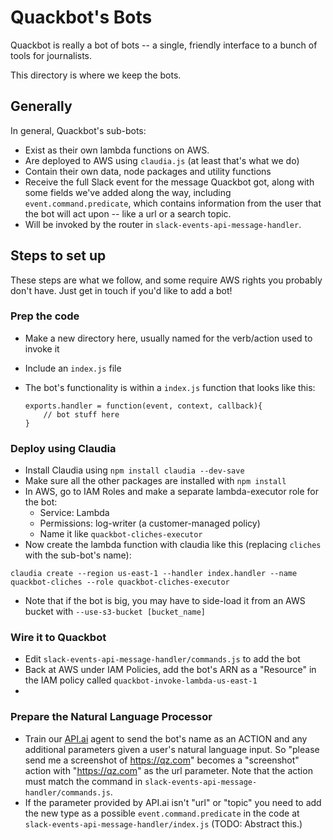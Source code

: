 # Quackbot's Bots

Quackbot is really a bot of bots -- a single, friendly interface to a bunch of tools for journalists.

This directory is where we keep the bots.

## Generally

In general, Quackbot's sub-bots:

- Exist as their own lambda functions on AWS.
- Are deployed to AWS using `claudia.js` (at least that's what we do)
- Contain their own data, node packages and utility functions
- Receive the full Slack event for the message Quackbot got, along with some fields we've added along the way, including `event.command.predicate`, which contains information from the user that the bot will act upon -- like a url or a search topic.
- Will be invoked by the router in `slack-events-api-message-handler`.

## Steps to set up

These steps are what we follow, and some require AWS rights you probably don't have. Just get in touch if you'd like to add a bot!

### Prep the code

- Make a new directory here, usually named for the verb/action used to invoke it
- Include an `index.js` file
- The bot's functionality is within a `index.js` function that looks like this:

    ```
    exports.handler = function(event, context, callback){
        // bot stuff here
    }
    ```

### Deploy using Claudia

- Install Claudia using `npm install claudia --dev-save`
- Make sure all the other packages are installed with `npm install`
- In AWS, go to IAM Roles and make a separate lambda-executor role for the bot:
    - Service: Lambda
    - Permissions: log-writer (a customer-managed policy)
    - Name it like `quackbot-cliches-executor`
- Now create the lambda function with claudia like this (replacing `cliches` with the sub-bot's name):
```
claudia create --region us-east-1 --handler index.handler --name quackbot-cliches --role quackbot-cliches-executor
```
- Note that if the bot is big, you may have to side-load it from an AWS bucket with `--use-s3-bucket [bucket_name]`


### Wire it to Quackbot

- Edit `slack-events-api-message-handler/commands.js` to add the bot
- Back at AWS under IAM Policies, add the bot's ARN as a "Resource" in the IAM policy called `quackbot-invoke-lambda-us-east-1`
- 

### Prepare the Natural Language Processor

- Train our [API.ai](http://API.ai) agent to send the bot's name as an ACTION and any additional parameters given a user's natural language input. So "please send me a screenshot of https://qz.com" becomes a "screenshot" action with "https://qz.com" as the url parameter. Note that the action must match the command in `slack-events-api-message-handler/commands.js`.
- If the parameter provided by API.ai isn't "url" or "topic" you need to add the new type as a possible `event.command.predicate` in the code at `slack-events-api-message-handler/index.js` (TODO: Abstract this.)

